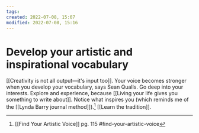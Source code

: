 ```yaml
---
tags: 
created: 2022-07-08, 15:07
modified: 2022-07-08, 15:16
---
```


# Develop your artistic and inspirational vocabulary
[[Creativity is not all output—it's input too]]. Your voice becomes stronger when you develop your vocabulary, says Sean Qualls. Go deep into your interests. Explore and experience, because [[Living your life gives you something to write about]]. Notice what inspires you (which reminds me of the [[Lynda Barry journal method]]).[^1] [[Learn the tradition]].

[^1]: [[Find Your Artistic Voice]] pg. 115 #find-your-artistic-voice 